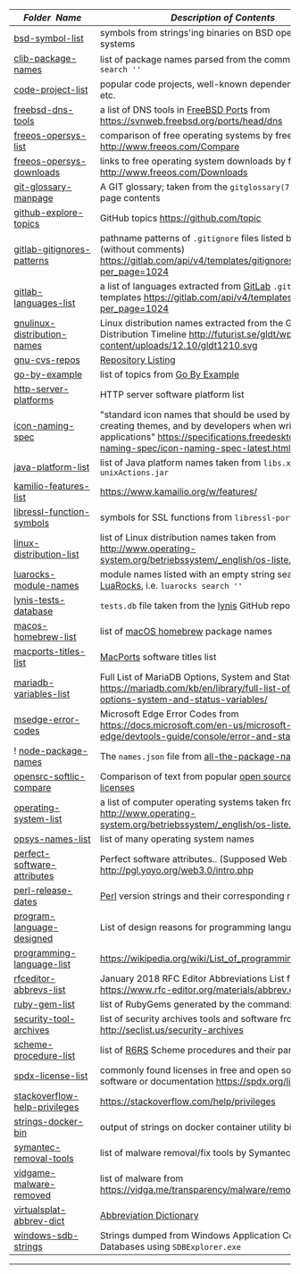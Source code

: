 |&nbsp;&nbsp;&nbsp;&nbsp;_Folder&nbsp;&nbsp;Name_&nbsp;&nbsp;&nbsp;&nbsp;| _Description of Contents_
|:----------------|--------------------------------------------------------------------------------------------------------------------------------------------------------
| [bsd-symbol-list](bsd-symbol-list.txt) |  symbols from strings'ing binaries on BSD operating systems 
| [clib-package-names](clib-package-names.txt) | list of package names parsed from the command `clib search ''`
| [code-project-list](code-project-list.txt) |  popular code projects, well-known dependencies, API's, etc. 
| [freebsd-dns-tools](freebsd-dns-tools.txt) |  a list of DNS tools in [FreeBSD Ports](https://wikipedia.org/wiki/FreeBSD_Ports) from <https://svnweb.freebsd.org/ports/head/dns> 
| [freeos-opersys-list](freeos-opersys-list.txt) |  comparison of free operating systems by freeos.com <http://www.freeos.com/Compare> 
| [freeos-opersys-downloads](freeos-opersys-downloads.md) |  links to free operating system downloads by freeos.com <http://www.freeos.com/Downloads> 
| [git-glossary-manpage](git-glossary-manpage.md) |  A GIT glossary; taken from the `gitglossary(7)` manual page contents 
| [github-explore-topics](github-explore-topics.txt) |  GitHub topics <https://github.com/topic> 
| [gitlab-gitignores-patterns](gitlab-gitignores-patterns.txt) |  pathname patterns of `.gitignore` files listed by GitLab API (without comments) <https://gitlab.com/api/v4/templates/gitignores?per_page=1024> 
| [gitlab-languages-list](gitlab-languages-list.txt) |  a list of languages extracted from [GitLab](https://gitlab.com) `.gitignore` templates <https://gitlab.com/api/v4/templates/gitignores?per_page=1024> 
| [gnulinux-distribution-names](gnulinux-distribution-names.txt) |  Linux distribution names extracted from the GNU/Linux Distribution Timeline <http://futurist.se/gldt/wp-content/uploads/12.10/gldt1210.svg> 
| [gnu-cvs-repos](gnu-cvs-repos.txt) |  [Repository Listing](http://cvs.savannah.gnu.org/viewvc) 
| [go-by-example](go-by-example.txt) |  list of topics from [Go By Example](https://gobyexample.com) 
| [http-server-platforms](http-server-platforms.txt) |  HTTP server software platform list 
| [icon-naming-spec](icon-naming-spec.txt) |  "standard icon names that should be used by artists when creating themes, and by developers when writing applications" <https://specifications.freedesktop.org/icon-naming-spec/icon-naming-spec-latest.html> 
| [java-platform-list](java-platform-list.txt) |  list of Java platform names taken from `libs.xml` `unixActions.jar` 
| [kamilio-features-list](kamilio-features-list.txt) |  <https://www.kamailio.org/w/features/> 
| [libressl-function-symbols](libressl-function-symbols.txt) |  symbols for SSL functions from `libressl-portable` 
| [linux-distribution-list](linux-distribution-list.txt) | list of Linux distribution names taken from <http://www.operating-system.org/betriebssystem/_english/os-liste.htm> 
| [luarocks-module-names](luarocks-module-names.txt) | module names listed with an empty string search using [LuaRocks](https://luarocks.org), i.e. `luarocks search ''`
| [lynis-tests-database](lynis-tests-database.txt) | `tests.db` file taken from the [lynis](https://github.com/CISOfy/lynis "Security auditing tool for UNIX-based systems") GitHub repository
| [macos-homebrew-list](macos-homebrew-list.txt) |  list of [macOS homebrew](https://brew.sh) package names 
| [macports-titles-list](macports-titles-list.txt) |  [MacPorts](https://www.macports.org) software titles list 
| [mariadb-variables-list](mariadb-variables-list.txt) |  Full List of MariaDB Options, System and Status Variables <https://mariadb.com/kb/en/library/full-list-of-mariadb-options-system-and-status-variables/> 
| [msedge-error-codes](msedge-error-codes.txt) | Microsoft Edge Error Codes from <https://docs.microsoft.com/en-us/microsoft-edge/devtools-guide/console/error-and-status-codes>
! [node-package-names](node-package-names.json) | The `names.json` file from [all-the-package-names](https://npmjs.com/package/all-the-package-names)  
| [opensrc-softlic-compare](opensrc-softlic-compare.md) |  Comparison of text from popular [open source software licenses](https://opensource.org/licenses) 
| [operating-system-list](operating-system-list.txt) |  a list of computer operating systems taken from <http://www.operating-system.org/betriebssystem/_english/os-liste.htm> 
| [opsys-names-list](opsys-names-list.txt) |  list of many operating system names 
| [perfect-software-attributes](perfect-software-attributes.txt) |  Perfect software attributes.. (Supposed Web 3.0 features) <http://pgl.yoyo.org/web3.0/intro.php> 
| [perl-release-dates](perl-release-dates.txt) |  [Perl](https://www.perl.org) version strings and their corresponding release dates 
| [program-language-designed](program-language-designed.txt) |  List of design reasons for programming languages 
| [programming-language-list](programming-language-list.txt) |  <https://wikipedia.org/wiki/List_of_programming_languages> 
| [rfceditor-abbrevs-list](rfceditor-abbrevs-list.txt) |  January 2018 RFC Editor Abbreviations List from <https://www.rfc-editor.org/materials/abbrev.expansion.txt> 
| [ruby-gem-list](ruby-gem-list.txt) |  list of RubyGems generated by the command: `gem search` 
| [security-tool-archives](security-tool-archives.txt) |  list of security archives tools and software from <http://seclist.us/security-archives> 
| [scheme-procedure-list](scheme-procedure-list.txt) | list of [R6RS](https://r6rs.org) Scheme procedures and their parameters
| [spdx-license-list](spdx-license-list.txt) |  commonly found licenses in free and open source software or documentation <https://spdx.org/licenses/> 
| [stackoverflow-help-privileges](stackoverflow-help-privileges.txt) |  <https://stackoverflow.com/help/privileges> 
| [strings-docker-bin](strings-docker-bin.txt) |  output of strings on docker container utility binary 
| [symantec-removal-tools](symantec-removal-tools.txt) |  list of malware removal/fix tools by Symantec 
| [vidgame-malware-removed](vidgame-malware-removed.txt) |  list of malware from <https://vidga.me/transparency/malware/removed.txt> 
| [virtualsplat-abbrev-dict](virtualsplat-abbrev-dict.txt) |  [Abbreviation Dictionary](virtualsplat.com/abbrevs) 
| [windows-sdb-strings](windows-sdb-strings.txt) |  Strings dumped from Windows Application Compatibility Databases using `SDBExplorer.exe` 

* * *

